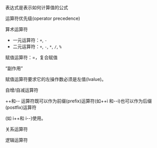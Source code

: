 表达式是表示如何计算值的公式

运算符优先级(operator precedence)

算术运算符

- 一元运算符：`+`, `-`
- 二元运算符：`+`, `-`, `*`, `/`, `%`

赋值运算符：=，复合赋值

“副作用”

赋值运算符要求它的左操作数必须是左值(lvalue)。

自增/自减运算符

++和-- 运算符既可以作为前缀(prefix)运算符(如++i 和--i)也可以作为后缀(postfix)运算符

(如 i++和 i--)使用。

关系运算符

逻辑运算符